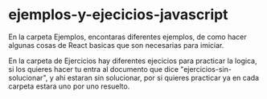 # ejemplos-y-ejecicios-javascript

En la carpeta Ejemplos, encontaras diferentes ejemplos, de como hacer algunas cosas de React basicas que son necesarias para imiciar.

En la carpeta de Ejercicios hay diferentes ejecicios para practicar la logica, si los quieres hacer tu entra al documento que dice 
"ejercicios-sin-solucionar", y ahi estaran sin solucionar, por si quieres practicar ya en cada carpeta estara uno por uno resuelto.
